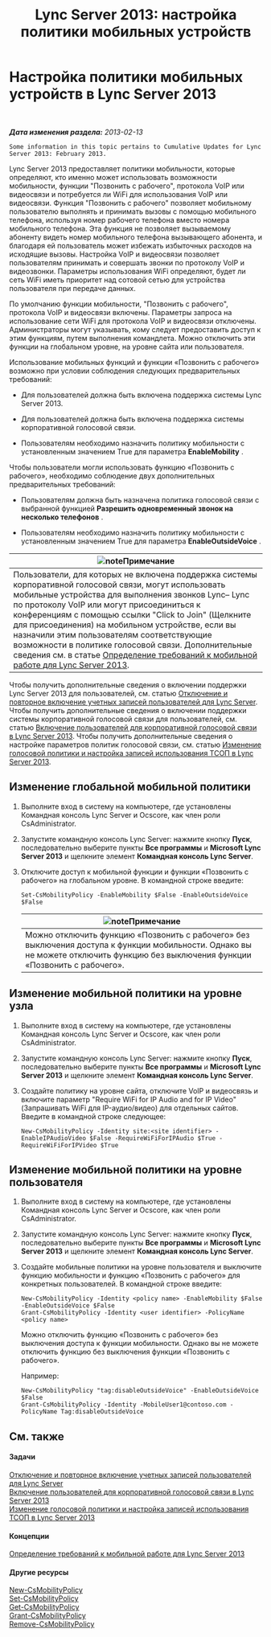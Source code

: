 ﻿---
title: 'Lync Server 2013: настройка политики мобильных устройств'
TOCTitle: Настройка политики мобильных устройств
ms:assetid: 595536e0-9bb3-49a3-8d13-1a77351ebc62
ms:mtpsurl: https://technet.microsoft.com/ru-ru/library/Hh690018(v=OCS.15)
ms:contentKeyID: 49309856
ms.date: 05/19/2016
mtps_version: v=OCS.15
ms.translationtype: HT
---

# Настройка политики мобильных устройств в Lync Server 2013

 

_**Дата изменения раздела:** 2013-02-13_

    Some information in this topic pertains to Cumulative Updates for Lync Server 2013: February 2013.

Lync Server 2013 предоставляет политики мобильности, которые определяют, кто именно может использовать возможности мобильности, функции "Позвонить с рабочего", протокола VoIP или видеосвязи и потребуется ли WiFi для использования VoIP или видеосвязи. Функция "Позвонить с рабочего" позволяет мобильному пользователю выполнять и принимать вызовы с помощью мобильного телефона, используя номер рабочего телефона вместо номера мобильного телефона. Эта функция не позволяет вызываемому абоненту видеть номер мобильного телефона вызывающего абонента, и благодаря ей пользователь может избежать избыточных расходов на исходящие вызовы. Настройка VoIP и видеосвязи позволяет пользователям принимать и совершать звонки по протоколу VoIP и видеозвонки. Параметры использования WiFi определяют, будет ли сеть WiFi иметь приоритет над сотовой сетью для устройства пользователя при передаче данных.

По умолчанию функции мобильности, "Позвонить с рабочего", протокола VoIP и видеосвязи включены. Параметры запроса на использование сети WiFi для протокола VoIP и видеосвязи отключены. Администраторы могут указывать, кому следует предоставить доступ к этим функциям, путем выполнения командлета. Можно отключить эти функции на глобальном уровне, на уровне сайта или пользователя.

Использование мобильных функций и функции «Позвонить с рабочего» возможно при условии соблюдения следующих предварительных требований:

  - Для пользователей должна быть включена поддержка системы Lync Server 2013.

  - Для пользователей должна быть включена поддержка системы корпоративной голосовой связи.

  - Пользователям необходимо назначить политику мобильности с установленным значением True для параметра **EnableMobility** .

Чтобы пользователи могли использовать функцию «Позвонить с рабочего», необходимо соблюдение двух дополнительных предварительных требований:

  - Пользователям должна быть назначена политика голосовой связи с выбранной функцией **Разрешить одновременный звонок на несколько телефонов** .

  - Пользователям необходимо назначить политику мобильности с установленным значением True для параметра **EnableOutsideVoice** .

<table>
<thead>
<tr class="header">
<th><img src="images/Gg398412.note(OCS.15).gif" title="note" alt="note" />Примечание</th>
</tr>
</thead>
<tbody>
<tr class="odd">
<td>Пользователи, для которых не включена поддержка системы корпоративной голосовой связи, могут использовать мобильные устройства для выполнения звонков Lync– Lync по протоколу VoIP или могут присоединиться к конференциям с помощью ссылки &quot;Click to Join&quot; (Щелкните для присоединения) на мобильном устройстве, если вы назначили этим пользователям соответствующие возможности в политике голосовой связи. Дополнительные сведения см. в статье <a href="lync-server-2013-defining-your-mobility-requirements.md">Определение требований к мобильной работе для Lync Server 2013</a>.</td>
</tr>
</tbody>
</table>


Чтобы получить дополнительные сведения о включении поддержки Lync Server 2013 для пользователей, см. статью [Отключение и повторное включение учетных записей пользователей для Lync Server](lync-server-2013-disable-or-re-enable-user-account-for-lync-server.md). Чтобы получить дополнительные сведения о включении поддержки системы корпоративной голосовой связи для пользователей, см. статью [Включение пользователей для корпоративной голосовой связи в Lync Server 2013](lync-server-2013-enable-users-for-enterprise-voice.md). Чтобы получить дополнительные сведения о настройке параметров политик голосовой связи, см. статью [Изменение голосовой политики и настройка записей использования ТСОП в Lync Server 2013](lync-server-2013-modify-a-voice-policy-and-configure-pstn-usage-records.md).

## Изменение глобальной мобильной политики

1.  Выполните вход в систему на компьютере, где установлены Командная консоль Lync Server и Ocscore, как член роли CsAdministrator.

2.  Запустите командную консоль Lync Server: нажмите кнопку **Пуск**, последовательно выберите пункты **Все программы** и **Microsoft Lync Server 2013** и щелкните элемент **Командная консоль Lync Server**.

3.  Отключите доступ к мобильной функции и функции «Позвонить с рабочего» на глобальном уровне. В командной строке введите:
    
        Set-CsMobilityPolicy -EnableMobility $False -EnableOutsideVoice $False
    
    <table>
    <thead>
    <tr class="header">
    <th><img src="images/Gg398412.note(OCS.15).gif" title="note" alt="note" />Примечание</th>
    </tr>
    </thead>
    <tbody>
    <tr class="odd">
    <td>Можно отключить функцию «Позвонить с рабочего» без выключения доступа к функции мобильности. Однако вы не можете отключить функцию без выключения функции «Позвонить с рабочего».</td>
    </tr>
    </tbody>
    </table>


## Изменение мобильной политики на уровне узла

1.  Выполните вход в систему на компьютере, где установлены Командная консоль Lync Server и Ocscore, как член роли CsAdministrator.

2.  Запустите командную консоль Lync Server: нажмите кнопку **Пуск**, последовательно выберите пункты **Все программы** и **Microsoft Lync Server 2013** и щелкните элемент **Командная консоль Lync Server**.

3.  Создайте политику на уровне сайта, отключите VoIP и видеосвязь и включите параметр "Require WiFi for IP Audio and for IP Video" (Запрашивать WiFi для IP-аудио/видео) для отдельных сайтов. Введите в командной строке следующее:
    
        New-CsMobilityPolicy -Identity site:<site identifier> -EnableIPAudioVideo $False -RequireWiFiForIPAudio $True -RequireWiFiForIPVideo $True

## Изменение мобильной политики на уровне пользователя

1.  Выполните вход в систему на компьютере, где установлены Командная консоль Lync Server и Ocscore, как член роли CsAdministrator.

2.  Запустите командную консоль Lync Server: нажмите кнопку **Пуск**, последовательно выберите пункты **Все программы** и **Microsoft Lync Server 2013** и щелкните элемент **Командная консоль Lync Server**.

3.  Создайте мобильные политики на уровне пользователя и выключите функцию мобильности и функцию «Позвонить с рабочего» для конкретных пользователей. В командной строке введите:
    
        New-CsMobilityPolicy -Identity <policy name> -EnableMobility $False -EnableOutsideVoice $False
        Grant-CsMobilityPolicy -Identity <user identifier> -PolicyName <policy name>
    
    Можно отключить функцию «Позвонить с рабочего» без выключения доступа к функции мобильности. Однако вы не можете отключить функцию без выключения функции «Позвонить с рабочего».
    
    Например:
    
        New-CsMobilityPolicy "tag:disableOutsideVoice" -EnableOutsideVoice $False
        Grant-CsMobilityPolicy -Identity -MobileUser1@contoso.com -PolicyName Tag:disableOutsideVoice

## См. также

#### Задачи

[Отключение и повторное включение учетных записей пользователей для Lync Server](lync-server-2013-disable-or-re-enable-user-account-for-lync-server.md)  
[Включение пользователей для корпоративной голосовой связи в Lync Server 2013](lync-server-2013-enable-users-for-enterprise-voice.md)  
[Изменение голосовой политики и настройка записей использования ТСОП в Lync Server 2013](lync-server-2013-modify-a-voice-policy-and-configure-pstn-usage-records.md)  

#### Концепции

[Определение требований к мобильной работе для Lync Server 2013](lync-server-2013-defining-your-mobility-requirements.md)  

#### Другие ресурсы

[New-CsMobilityPolicy](https://docs.microsoft.com/en-us/powershell/module/skype/New-CsMobilityPolicy)  
[Set-CsMobilityPolicy](set-csmobilitypolicy.md)  
[Get-CsMobilityPolicy](get-csmobilitypolicy.md)  
[Grant-CsMobilityPolicy](grant-csmobilitypolicy.md)  
[Remove-CsMobilityPolicy](remove-csmobilitypolicy.md)

